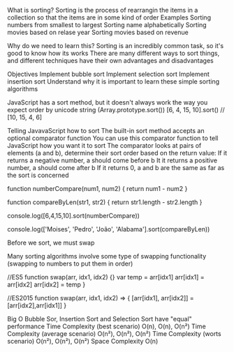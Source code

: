 What is sorting?
    Sorting is the process of rearrangin the items in a collection so that the items are in some kind of order
Examples
    Sorting numbers from smallest to largest
    Sorting name alphabetically
    Sorting movies based on relase year
    Sorting movies based on revenue

Why do we need to learn this?
    Sorting is an incredibly common task, so it's good to know how its works
    There are many different ways to sort things, and different techniques have their own advantages and disadvantages  

Objectives
    Implement bubble sort
    Implement selection sort
    Implement insertion sort
    Understand why it is important to learn these simple sorting algorithms

JavaScript has a sort method, but it doesn't always work the way you expect
    order by unicode string (Array.prototype.sort())
    [6, 4, 15, 10].sort()
    // [10, 15, 4, 6]    

Telling JavavaScript how to sort
    The built-in sort method accepts an optional comparator function
    You can use this comparator function to tell JavaScript how you want it to sort
    The comparator looks at pairs of elements (a and b), determine their sort order based on the return value:
        If it returns a negative number, a should come before b
        It it returns a positive number, a should come after b
        If it returns 0, a and b are the same as far as the sort is concerned

function numberCompare(num1, num2) {
    return num1 - num2
}

function compareByLen(str1, str2) {
    return str1.length - str2.length
}

console.log([6,4,15,10].sort(numberCompare))

console.log(['Moises', 'Pedro', 'João', 'Alabama'].sort(compareByLen))

Before we sort, we must swap

Many sorting algorithms involve some type of swapping functionality (swapping to numbers to put them in order)

//ES5
function swap(arr, idx1, idx2) {}
    var temp = arr[idx1]
    arr[idx1] = arr[idx2]
    arr[idx2] = temp
}

//ES2015
function swap(arr, idx1, idx2) => {
    [arr[idx1], arr[idx2]] = [arr[idx2],arr[idx1]]
}

Big O
Bubble Sor, Insertion Sort and Selection Sort have "equal" performance
Time Complexity (best scenario) O(n), O(n), O(n²)
Time Complexity (average scenario) O(n²), O(n²), O(n²)
Time Complexity (worts scenario) O(n²), O(n²), O(n²)
Space Complexity O(n)